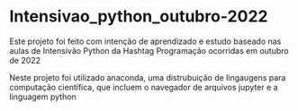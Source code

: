 # Intensivao_python_outubro-2022

Este projeto foi feito com intenção de aprendizado e estudo baseado nas aulas de Intensivão Python da Hashtag Programação ocorridas em outubro de 2022

Neste projeto foi utilizado anaconda, uma distrubuição de lingaugens para computação científica, que incluem o navegador de arquivos jupyter e a linguagem python

